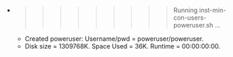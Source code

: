 * >>>>>>>>> Running inst-min-con-users-poweruser.sh ...
  * Created poweruser: Username/pwd = poweruser/poweruser.
  * Disk size = 1309768K. Space Used = 36K. Runtime = 00:00:00:00.
